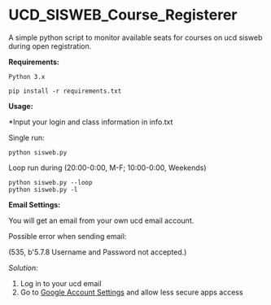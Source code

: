 # UCD_SISWEB_Course_Registerer

A simple python script to monitor available seats for courses on ucd sisweb during open registration.


**Requirements:**

    Python 3.x
    
    pip install -r requirements.txt

**Usage:**

  *Input your login and class information in info.txt

  Single run:

    python sisweb.py
  
  Loop run during (20:00-0:00, M-F;  10:00-0:00, Weekends)
    
    python sisweb.py --loop
    python sisweb.py -l

**Email Settings:**
    
   You will get an email from your own ucd email account.
   
   Possible error when sending email:
   
 (535, b'5.7.8 Username and Password not accepted.)
   
   *Solution:*
   
 1. Log in to your ucd email
 2. Go to [Google Account Settings](https://www.google.com/settings/security/lesssecureapps) and allow less secure apps access


